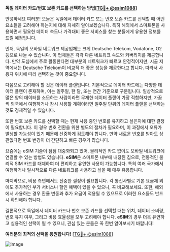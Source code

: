 **독일 데이터 카드/번호 보존 카드를 선택하는 방법[[TG💪+ @esim1088](https://t.me/s/esim1088)]**

안녕하세요 여러분! 오늘은 독일에서 데이터 카드 또는 번호 보존 카드를 선택할 때 어떤 요소들을 고려해야 하는지에 대해 자세히 알아보겠습니다. 특히 해외에서 스마트폰을 사용하면서 필요한 데이터 속도나 가격대비 좋은 서비스를 찾는 분들에게 유용한 정보를 드릴 예정입니다.

먼저, 독일의 모바일 네트워크 제공업체는 크게 Deutsche Telekom, Vodafone, O2 등으로 나눌 수 있습니다. 이 업체들은 각각 다른 네트워크 속도와 커버리지를 제공합니다. 만약 도심에서 주로 활동한다면 대부분의 네트워크가 빠르고 안정적이지만, 시골 지역에서는 Deutsche Telekom이 비교적 더 좋은 성능을 제공한다고 합니다. 따라서 사용자 위치에 따라 선택하는 것이 중요합니다.

다음으로 고려해야 할 것은 데이터 플랜입니다. 기본적으로 데이터 카드에는 다양한 데이터 플랜이 존재하며, 이는 일주일, 한 달, 또는 연간 기준으로 구분됩니다. 일상적으로 많은 양의 데이터를 소모하는 사람이라면 무제한 데이터 플랜이 가장 적합하지만, 가끔씩 외국에서 여행하거나 잠시 사용할 계획이라면 일주일 단위의 데이터 플랜을 선택하는 것도 경제적일 수 있습니다.

또한 번호 보존 카드를 선택할 때는 현재 사용 중인 번호를 유지하고 싶은지에 대한 결정이 필요합니다. 이 경우 번호 전환을 위한 별도의 절차가 필요하며, 이 과정에서 오류가 발생할 가능성이 있기 때문에 신중하게 검토해야 합니다. 만약 새로운 번호를 받아도 상관없다면 번호 변경이 더 간단하고 빠른 경우가 많습니다.

요즘에는 eSIM 기술이 점점 대중화되고 있어, 물리적인 카드 없이도 모바일 네트워크에 연결할 수 있는 방법도 있습니다. **eSIM**은 스마트폰 내부에 내장된 칩으로, 전통적인 물리적 SIM 카드를 대체하여 더 편리하고 유연한 사용이 가능합니다. 특히 여러 국가에서 여행하거나 일시적으로 다른 네트워크를 사용하고 싶을 때 매우 유용합니다.

마지막으로, 비용 측면에서도 신중한 결정이 필요합니다. 각 통신사별로 기본 요금제 외에도 추가적인 부가 서비스나 할인 혜택이 있을 수 있으니, 꼭 비교해보세요. 또한, 해외에서 사용하는 경우 환율 변동과 추가 요금이 적용될 수 있으므로 이러한 요소들도 반드시 확인해야 합니다.

결론적으로 독일에서 데이터 카드나 번호 보존 카드를 선택할 때는 위치, 데이터 소비량, 번호 유지 여부, 그리고 비용 효율성을 모두 고려해야 합니다. **eSIM**의 경우 더욱 유연하고 실용적인 선택이 될 수 있으니, 관심 있는 분들은 꼭 한번 알아보시기 바랍니다!

**여러분의 최적의 선택을 응원합니다!** [[TG💪+ @esim1088](https://t.me/s/esim1088)]

![Image](https://i.postimg.cc/Y0z9fWf4/image.png)